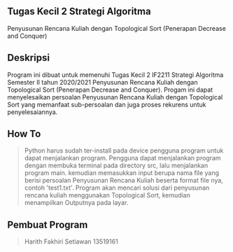## Tugas Kecil 2 Strategi Algoritma
Penyusunan Rencana Kuliah dengan Topological Sort (Penerapan Decrease and Conquer)

## Deskripsi
Program ini dibuat untuk memenuhi Tugas Kecil 2 IF2211 Strategi Algoritma Semester II tahun 2020/2021 Penyusunan Rencana Kuliah dengan Topological Sort (Penerapan Decrease and Conquer). Progam ini dapat menyelesaikan persoalan Penyusunan Rencana Kuliah dengan Topological Sort yang memanfaat sub-persoalan dan juga proses rekurens untuk penyelesaiannya.

## How To
> Python harus sudah ter-install pada device pengguna program untuk dapat menjalankan program.
> Pengguna dapat menjalankan program dengan membuka terminal pada directory src, lalu menjalankan program main. kemudian memasukkan input berupa nama file yang berisi persoalan Penyusunan Rencana Kuliah beserta format file nya, contoh 'test1.txt'.
> Program akan mencari solusi dari penyusunan rencana kuliah menggunakan Topological Sort, kemudian menampilkan Outputnya pada layar.

## Pembuat Program
> Harith Fakhiri Setiawan
> 13519161
